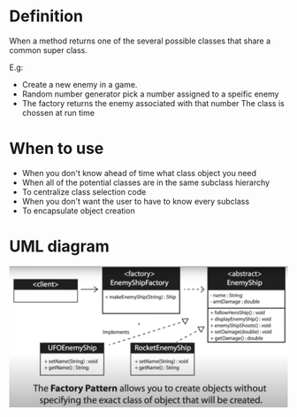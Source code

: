 # Definition

When a method returns one of the several possible classes that share a common super class.

E.g:

- Create a new enemy in a game.
- Random number generator pick a number assigned to a speific enemy
- The factory returns the enemy associated with that number
  The class is chossen at run time

# When to use

- When you don't know ahead of time what class object you need
- When all of the potential classes are in the same subclass hierarchy
- To centralize class selection code
- When you don't want the user to have to know every subclass
- To encapsulate object creation

# UML diagram

![example](../../../Screenshots/factory.jpg)
